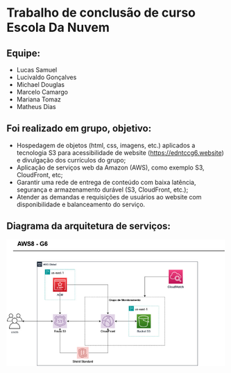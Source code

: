 # Trabalho de conclusão de curso Escola Da Nuvem

##  Equipe:
- Lucas Samuel 
- Lucivaldo Gonçalves 
- Michael Douglas 
- Marcelo Camargo 
- Mariana Tomaz 
- Matheus Dias

## Foi realizado em grupo, objetivo:
- Hospedagem de objetos (html, css, imagens, etc.) aplicados a tecnologia S3 para acessibilidade de website (https://edntccg6.website) e divulgação dos currículos do grupo;
- Aplicação de serviços web da Amazon (AWS), como exemplo S3, CloudFront, etc;
- Garantir uma rede de entrega de conteúdo com baixa latência, segurança e armazenamento durável (S3, CloudFront, etc.);
- Atender as demandas e requisições de usuários ao website com disponibilidade e balanceamento do serviço.


## Diagrama da arquitetura de serviços:

![serviços](https://github.com/mar1tomaz/TCC_EDN_G6_site/blob/SITE/diagrama.jpg)









